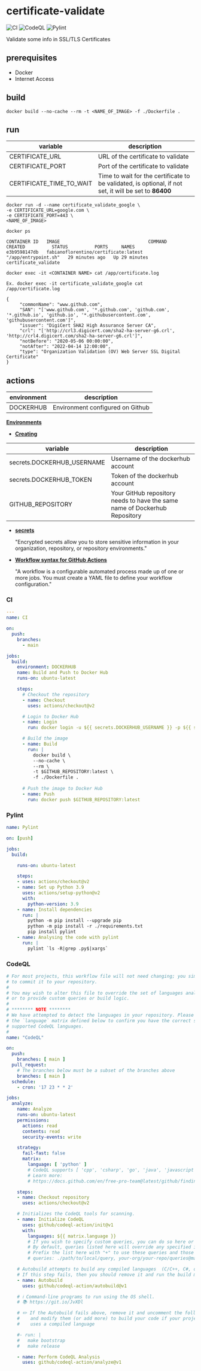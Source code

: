 # **certificate-validate**

![CI](https://img.shields.io/github/workflow/status/fabianoflorentino/certificate-validate/CI?label=CI) ![CodeQL](https://img.shields.io/github/workflow/status/fabianoflorentino/certificate-validate/CodeQL?label=CodeQL) ![Pylint](https://img.shields.io/github/workflow/status/fabianoflorentino/certificate-validate/Pylint?label=Pylint)

Validate some info in SSL/TLS Certificates

## **prerequisites**

* Docker
* Internet Access

## **build**

```shell
docker build --no-cache --rm -t <NAME_OF_IMAGE> -f ./Dockerfile .
```

## **run**

| **variable** | **description** |
| ------------- | --------------- |
| CERTIFICATE_URL | URL of the certificate to validate |
| CERTIFICATE_PORT | Port of the certificate to validate |
| CERTIFICATE_TIME_TO_WAIT | Time to wait for the certificate to be validated, is optional, if not set, it will be set to **86400** |

```shell
docker run -d --name certificate_validate_google \
-e CERTIFICATE_URL=google.com \
-e CERTIFICATE_PORT=443 \
<NAME_OF_IMAGE>
```

```shell
docker ps

CONTAINER ID   IMAGE                                 COMMAND                CREATED          STATUS          PORTS     NAMES
e3b9598147db   fabianoflorentino/certificate:latest   "/app/entrypoint.sh"   29 minutes ago   Up 29 minutes             certificate_validate
```

```shell
docker exec -it <CONTAINER NAME> cat /app/certificate.log

Ex. docker exec -it certificate_validate_google cat /app/certificate.log

{
     "commonName": "www.github.com",
     "SAN": "['www.github.com', '*.github.com', 'github.com', '*.github.io', 'github.io', '*.githubusercontent.com', 'githubusercontent.com']",
     "issuer": "DigiCert SHA2 High Assurance Server CA",
     "crl": "['http://crl3.digicert.com/sha2-ha-server-g6.crl', 'http://crl4.digicert.com/sha2-ha-server-g6.crl']",
     "notBefore": "2020-05-06 00:00:00",
     "notAfter": "2022-04-14 12:00:00",
     "type": "Organization Validation (OV) Web Server SSL Digital Certificate"
}
```

## **actions**

| **environment** | **description** |
| --------------- | ---------------- |
| DOCKERHUB | Environment configured on Github |

[**Environments**](https://docs.github.com/en/actions/reference/environments)

* [**Creating**](https://docs.github.com/en/actions/reference/environments#creating-an-environment)

| **variable** | **description** |
| ------------- | --------------- |
| secrets.DOCKERHUB_USERNAME | Username of the dockerhub account |
| secrets.DOCKERHUB_TOKEN | Token of the dockerhub account |
| GITHUB_REPOSITORY | Your GitHub repository needs to have the same name of Dockerhub Repository |

* [**secrets**](https://docs.github.com/en/actions/reference/encrypted-secrets)

    "Encrypted secrets allow you to store sensitive information in your organization, repository, or repository environments."

* [**Workflow syntax for GitHub Actions**](https://docs.github.com/en/actions/reference/workflow-syntax-for-github-actions)

    "A workflow is a configurable automated process made up of one or more jobs. You must create a YAML file to define your workflow configuration."

### **CI**

```yaml
---
name: CI

on:
  push:
    branches:
      - main

jobs:  
  build:
    environment: DOCKERHUB
    name: Build and Push to Docker Hub
    runs-on: ubuntu-latest

    steps:
      # Checkout the repository
      - name: Checkout
        uses: actions/checkout@v2

      # Login to Docker Hub
      - name: Login
        run: docker login -u ${{ secrets.DOCKERHUB_USERNAME }} -p ${{ secrets.DOCKERHUB_TOKEN }}

      # Build the image
      - name: Build
        run: |
          docker build \
          --no-cache \
          --rm \
          -t $GITHUB_REPOSITORY:latest \
          -f ./Dockerfile .
      
      # Push the image to Docker Hub
      - name: Push
        run: docker push $GITHUB_REPOSITORY:latest

```

### **Pylint**

```yaml
name: Pylint

on: [push]

jobs:
  build:

    runs-on: ubuntu-latest

    steps:
    - uses: actions/checkout@v2
    - name: Set up Python 3.9
      uses: actions/setup-python@v2
      with:
        python-version: 3.9
    - name: Install dependencies
      run: |
        python -m pip install --upgrade pip
        python -m pip install -r ./requirements.txt
        pip install pylint
    - name: Analysing the code with pylint
      run: |
        pylint `ls -R|grep .py$|xargs`

```

### **CodeQL**

```yaml
# For most projects, this workflow file will not need changing; you simply need
# to commit it to your repository.
#
# You may wish to alter this file to override the set of languages analyzed,
# or to provide custom queries or build logic.
#
# ******** NOTE ********
# We have attempted to detect the languages in your repository. Please check
# the `language` matrix defined below to confirm you have the correct set of
# supported CodeQL languages.
#
name: "CodeQL"

on:
  push:
    branches: [ main ]
  pull_request:
    # The branches below must be a subset of the branches above
    branches: [ main ]
  schedule:
    - cron: '17 23 * * 2'

jobs:
  analyze:
    name: Analyze
    runs-on: ubuntu-latest
    permissions:
      actions: read
      contents: read
      security-events: write

    strategy:
      fail-fast: false
      matrix:
        language: [ 'python' ]
        # CodeQL supports [ 'cpp', 'csharp', 'go', 'java', 'javascript', 'python' ]
        # Learn more:
        # https://docs.github.com/en/free-pro-team@latest/github/finding-security-vulnerabilities-and-errors-in-your-code/configuring-code-scanning#changing-the-languages-that-are-analyzed

    steps:
    - name: Checkout repository
      uses: actions/checkout@v2

    # Initializes the CodeQL tools for scanning.
    - name: Initialize CodeQL
      uses: github/codeql-action/init@v1
      with:
        languages: ${{ matrix.language }}
        # If you wish to specify custom queries, you can do so here or in a config file.
        # By default, queries listed here will override any specified in a config file.
        # Prefix the list here with "+" to use these queries and those in the config file.
        # queries: ./path/to/local/query, your-org/your-repo/queries@main

    # Autobuild attempts to build any compiled languages  (C/C++, C#, or Java).
    # If this step fails, then you should remove it and run the build manually (see below)
    - name: Autobuild
      uses: github/codeql-action/autobuild@v1

    # ℹ️ Command-line programs to run using the OS shell.
    # 📚 https://git.io/JvXDl

    # ✏️ If the Autobuild fails above, remove it and uncomment the following three lines
    #    and modify them (or add more) to build your code if your project
    #    uses a compiled language

    #- run: |
    #   make bootstrap
    #   make release

    - name: Perform CodeQL Analysis
      uses: github/codeql-action/analyze@v1
```
